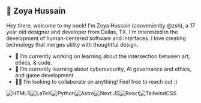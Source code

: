 ## 🌿 Zoya Hussain

Hey there, welcome to my nook! I'm Zoya Hussain (conveniently @zsh), a 17 year old designer and developer from Dallas, TX. I'm interested in the development of human-centered software and interfaces. I love creating technology that merges utility with thoughtful design.

- 🔭 I’m currently working on learning about the intersection between art, ethics, & code.
- 🌱 I’m currently learning about cybersecurity, AI governance and ethics, and game development.
- 🫶🏼 I’m looking to collaborate on anything! Feel free to reach out :)  

![HTML5](https://img.shields.io/badge/html5-%23E34F26.svg?style=for-the-badge&logo=html5&logoColor=white)![LaTeX](https://img.shields.io/badge/latex-%23008080.svg?style=for-the-badge&logo=latex&logoColor=white)![Python](https://img.shields.io/badge/python-3670A0?style=for-the-badge&logo=python&logoColor=ffdd54)![Astro](https://img.shields.io/badge/astro-%232C2052.svg?style=for-the-badge&logo=astro&logoColor=white)![Next JS](https://img.shields.io/badge/Next-black?style=for-the-badge&logo=next.js&logoColor=white)![React](https://img.shields.io/badge/react-%2320232a.svg?style=for-the-badge&logo=react&logoColor=%2361DAFB)![TailwindCSS](https://img.shields.io/badge/tailwindcss-%2338B2AC.svg?style=for-the-badge&logo=tailwind-css&logoColor=white)
